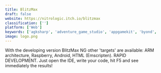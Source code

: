 ```yaml
---
title: BlitzMax
draft: false 
website: https://nitrologic.itch.io/blitzmax
classification: ['']
platform: ['Web']
keywords: ['agksharp', 'adventure_game_studio', 'appgamekit', 'byond', 'blacksmith_2d', 'blitz3d', 'blitzplus', 'clickteam_fusion', 'construct_classic', 'darkbasic_professional', 'flatredball', 'gdevelop', 'glbasic', 'game_editor', 'litiengine', 'monkey_2', 'monogame', 'polycode', 'pygame', 'rpg_maker', 'wintermute_engine_development_kit', 'ct.js']
image: logo.png
---
```

With the developing version BlitzMax NG other 'targets' are available: ARM architecture, Raspberry, Android, HTML (Emscripten). RAPID DEVELOPMENT. Just open the IDE, write your code, hit F5 and see immediately the results!